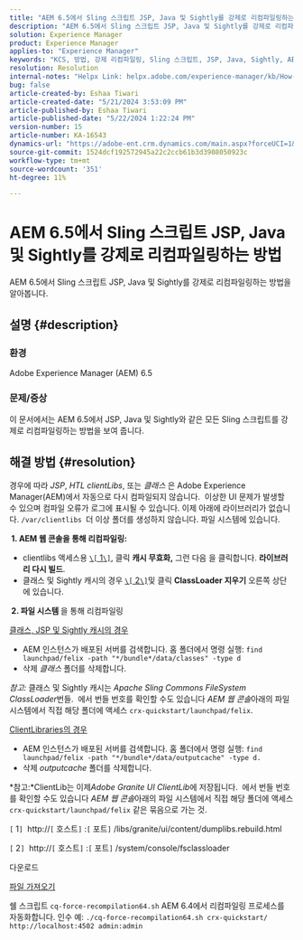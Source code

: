 ```yaml
---
title: "AEM 6.5에서 Sling 스크립트 JSP, Java 및 Sightly를 강제로 리컴파일링하는 방법"
description: "AEM 6.5에서 Sling 스크립트 JSP, Java 및 Sightly를 강제로 리컴파일링하는 방법을 알아봅니다."
solution: Experience Manager
product: Experience Manager
applies-to: "Experience Manager"
keywords: "KCS, 방법, 강제 리컴파일링, Sling 스크립트, JSP, Java, Sightly, AEM 6.5, Adobe Experience Manager 6.5"
resolution: Resolution
internal-notes: "Helpx Link: helpx.adobe.com/experience-manager/kb/How-to-force-a-recompilation-of-all-Sling-scripts-jsps-java-sightly-on-AEM-6-4.html"
bug: false
article-created-by: Eshaa Tiwari
article-created-date: "5/21/2024 3:53:09 PM"
article-published-by: Eshaa Tiwari
article-published-date: "5/22/2024 1:22:24 PM"
version-number: 15
article-number: KA-16543
dynamics-url: "https://adobe-ent.crm.dynamics.com/main.aspx?forceUCI=1&pagetype=entityrecord&etn=knowledgearticle&id=6d69ad37-8a17-ef11-9f8a-6045bd006793"
source-git-commit: 1524dcf192572945a22c2ccb61b3d3908050923c
workflow-type: tm+mt
source-wordcount: '351'
ht-degree: 11%

---
```


# AEM 6.5에서 Sling 스크립트 JSP, Java 및 Sightly를 강제로 리컴파일링하는 방법


AEM 6.5에서 Sling 스크립트 JSP, Java 및 Sightly를 강제로 리컴파일링하는 방법을 알아봅니다.

## 설명 {#description}


### <b>환경</b>

Adobe Experience Manager (AEM) 6.5

### <b>문제/증상</b>

이 문서에서는 AEM 6.5에서 JSP, Java 및 Sightly와 같은 모든 Sling 스크립트를 강제로 리컴파일링하는 방법을 보여 줍니다.


## 해결 방법 {#resolution}


경우에 따라 *JSP*, *HTL clientLibs*, 또는 *클래스* 은 Adobe Experience Manager(AEM)에서 자동으로 다시 컴파일되지 않습니다.  이상한 UI 문제가 발생할 수 있으며 컴파일 오류가 로그에 표시될 수 있습니다. 이제 아래에 라이브러리가 없습니다. `/var/clientlibs `더 이상 폴더를 생성하지 않습니다. 파일 시스템에 있습니다.

<b> 1. AEM 웹 콘솔을 통해 리컴파일링:</b>

- clientlibs 액세스용 [`\[` 1`\]`](https://libs/granite/ui/content/dumplibs.rebuild.html), 클릭 <b>캐시 무효화,</b> 그런 다음 을 클릭합니다. <b>라이브러리 다시 빌드</b>.
- 클래스 및 Sightly 캐시의 경우 [`\[` 2`\]`](https://&lt;host>:&lt;port>/system/console/fsclassloader)및 클릭 <b>ClassLoader 지우기</b> 오른쪽 상단에 있습니다.


<b> 2. 파일 시스템 </b>을 통해 리컴파일링

<u>클래스, JSP 및 Sightly 캐시의 경우</u>

- AEM 인스턴스가 배포된 서버를 검색합니다. 홈 폴더에서 명령 실행: `find launchpad/felix -path "*/bundle*/data/classes" -type d`
- 삭제 *클래스* 폴더를 삭제합니다.


*참고:* 클래스 및 Sightly 캐시는 *Apache Sling Commons FileSystem ClassLoader*&#x200B;번들.  에서 번들 번호를 확인할 수도 있습니다 *AEM 웹 콘솔*&#x200B;아래의 파일 시스템에서 직접 해당 폴더에 액세스 `crx-quickstart/launchpad/felix`.

<u>ClientLibraries의 경우</u>

- AEM 인스턴스가 배포된 서버를 검색합니다. 홈 폴더에서 명령 실행: `find launchpad/felix -path "*/bundle*/data/outputcache" -type d.`
- 삭제 *outputcache* 폴더를 삭제합니다.


*참고:*ClientLib는 이제&#x200B;*Adobe Granite UI ClientLib*&#x200B;에 저장됩니다.  에서 번들 번호를 확인할 수도 있습니다 *AEM 웹 콘솔*&#x200B;아래의 파일 시스템에서 직접 해당 폴더에 액세스 `crx-quickstart/launchpad/felix` 같은 묶음으로 가는 것.

`[` 1`]`  http://`[` 호스트`]` :`[` 포트`]` /libs/granite/ui/content/dumplibs.rebuild.html

`[` 2`]`  http://`[` 호스트`]` :`[` 포트`]` /system/console/fsclassloader



다운로드

[파일 가져오기](https://helpx.adobe.com/content/dam/help/en/experience-manager/kb/How-to-force-a-recompilation-of-all-Sling-scripts-jsps-java-sightly-on-AEM-6-4/_jcr_content/main-pars/download_section/download-1/cq-force-recompilation64.zip "cq-force-recompilation64.zip")

쉘 스크립트 `cq-force-recompilation64.sh` AEM 6.4에서 리컴파일링 프로세스를 자동화합니다. 인수 예: `./cq-force-recompilation64.sh crx-quickstart/ http://localhost:4502 admin:admin`
